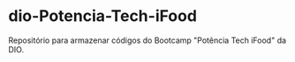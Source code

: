 # dio-Potencia-Tech-iFood
Repositório para armazenar códigos do Bootcamp "Potência Tech iFood" da DIO.
